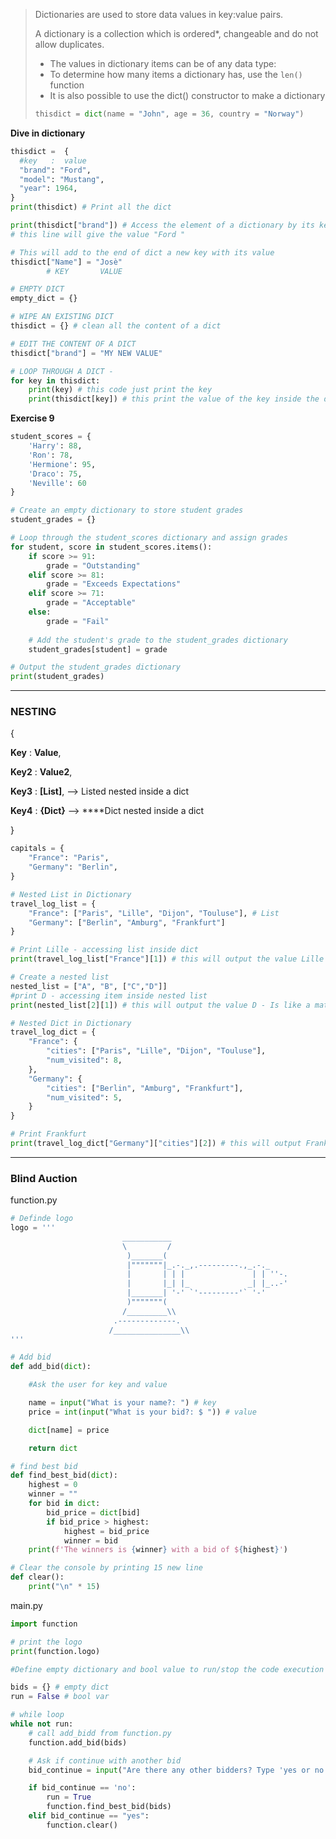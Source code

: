 > Dictionaries are used to store data values in key:value pairs.
> 
> 
> A dictionary is a collection which is ordered*, changeable and do not allow duplicates.
> 
> - The values in dictionary items can be of any data type:
> - To determine how many items a dictionary has, use the `len()` function
> - It is also possible to use the dict() constructor to make a dictionary
> 
> ```python
> thisdict = dict(name = "John", age = 36, country = "Norway")
> ```
> 

**Dive in dictionary**

```python
thisdict =	{
  #key   :  value 
  "brand": "Ford",
  "model": "Mustang",
  "year": 1964,
}
print(thisdict) # Print all the dict 

print(thisdict["brand"]) # Access the element of a dictionary by its key 
# this line will give the value "Ford "

# This will add to the end of dict a new key with its value 
thisdict["Name"] = "Josè" 
        # KEY       VALUE

# EMPTY DICT
empty_dict = {}

# WIPE AN EXISTING DICT 
thisdict = {} # clean all the content of a dict 

# EDIT THE CONTENT OF A DICT 
thisdict["brand"] = "MY NEW VALUE"

# LOOP THROUGH A DICT - 
for key in thisdict:
    print(key) # this code just print the key 
    print(thisdict[key]) # this print the value of the key inside the dict
```
**Exercise 9**

```python
student_scores = {
    'Harry': 88,
    'Ron': 78,
    'Hermione': 95,
    'Draco': 75,
    'Neville': 60
}

# Create an empty dictionary to store student grades
student_grades = {}

# Loop through the student_scores dictionary and assign grades
for student, score in student_scores.items():
    if score >= 91:
        grade = "Outstanding"
    elif score >= 81:
        grade = "Exceeds Expectations"
    elif score >= 71:
        grade = "Acceptable"
    else:
        grade = "Fail"
    
    # Add the student's grade to the student_grades dictionary
    student_grades[student] = grade

# Output the student_grades dictionary
print(student_grades)
```

---

### NESTING

{

**Key** : **Value**,

**Key2** : **Value2**,

**Key3** : **[List]**, —> Listed nested inside a dict 

**Key4** : **{Dict}** —> ****Dict nested inside a dict

}

```python
capitals = {
    "France": "Paris",
    "Germany": "Berlin",
}

# Nested List in Dictionary 
travel_log_list = {
    "France": ["Paris", "Lille", "Dijon", "Touluse"], # List
    "Germany": ["Berlin", "Amburg", "Frankfurt"] 
}

# Print Lille - accessing list inside dict 
print(travel_log_list["France"][1]) # this will output the value Lille

# Create a nested list 
nested_list = ["A", "B", ["C","D"]]
#print D - accessing item inside nested list 
print(nested_list[2][1]) # this will output the value D - Is like a matrix of data - 2D array

# Nested Dict in Dictionary
travel_log_dict = {
    "France": {
        "cities": ["Paris", "Lille", "Dijon", "Touluse"],
        "num_visited": 8,
    },
    "Germany": {
        "cities": ["Berlin", "Amburg", "Frankfurt"],
        "num_visited": 5,
    }
}

# Print Frankfurt 
print(travel_log_dict["Germany"]["cities"][2]) # this will output Frankfurt 

```
---

### Blind Auction

function.py

```python
# Definde logo 
logo = '''
                         ___________
                         \         /
                          )_______(
                          |"""""""|_.-._,.---------.,_.-._
                          |       | | |               | | ''-.
                          |       |_| |_             _| |_..-'
                          |_______| '-' `'---------'` '-'
                          )"""""""(
                         /_________\\
                       .-------------.
                      /_______________\\
'''

# Add bid 
def add_bid(dict):

    #Ask the user for key and value 

    name = input("What is your name?: ") # key 
    price = int(input("What is your bid?: $ ")) # value 

    dict[name] = price

    return dict

# find best bid 
def find_best_bid(dict):
    highest = 0 
    winner = ""
    for bid in dict:
        bid_price = dict[bid]
        if bid_price > highest: 
            highest = bid_price
            winner = bid
    print(f'The winners is {winner} with a bid of ${highest}')

# Clear the console by printing 15 new line
def clear():
    print("\n" * 15)
```

main.py

```python
import function

# print the logo 
print(function.logo)

#Define empty dictionary and bool value to run/stop the code execution 

bids = {} # empty dict 
run = False # bool var 

# while loop 
while not run:
    # call add_bidd from function.py 
    function.add_bid(bids)

    # Ask if continue with another bid 
    bid_continue = input("Are there any other bidders? Type 'yes or no' \n").lower()

    if bid_continue == 'no':
        run = True
        function.find_best_bid(bids)
    elif bid_continue == "yes":
        function.clear()
```
